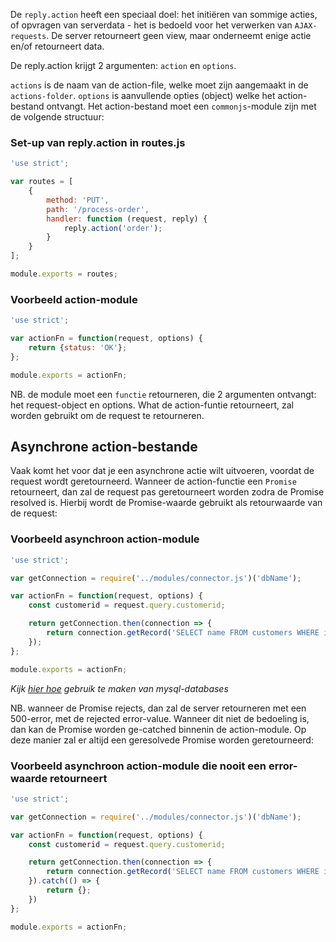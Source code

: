 De `reply.action` heeft een speciaal doel: het initiëren van sommige acties, of opvragen van serverdata - het is bedoeld voor het verwerken van `AJAX-requests`. De server retourneert geen view, maar onderneemt enige actie en/of retourneert data.

De reply.action krijgt 2 argumenten: `action` en `options`.

`actions` is de naam van de action-file, welke moet zijn aangemaakt in de `actions-folder`. `options` is aanvullende opties (object) welke het action-bestand ontvangt. Het action-bestand moet een `commonjs`-module zijn met de volgende structuur:

### Set-up van reply.action in routes.js
```js
'use strict';

var routes = [
    {
        method: 'PUT',
        path: '/process-order',
        handler: function (request, reply) {
            reply.action('order');
        }
    }
];

module.exports = routes;
```

### Voorbeeld action-module
```js
'use strict';

var actionFn = function(request, options) {
    return {status: 'OK'};
};

module.exports = actionFn;
```

NB. de module moet een `functie` retourneren, die 2 argumenten ontvangt: het request-object en options. What de action-funtie retourneert, zal worden gebruikt om de request te retourneren.

## Asynchrone action-bestande
Vaak komt het voor dat je een asynchrone actie wilt uitvoeren, voordat de request wordt geretourneerd. Wanneer de action-functie een `Promise` retourneert, dan zal de request pas geretourneert worden zodra de Promise resolved is. Hierbij wordt de Promise-waarde gebruikt als retourwaarde van de request:

### Voorbeeld asynchroon action-module
```js
'use strict';

var getConnection = require('../modules/connector.js')('dbName');

var actionFn = function(request, options) {
    const customerid = request.query.customerid;

    return getConnection.then(connection => {
        return connection.getRecord('SELECT name FROM customers WHERE id=?', customerid)
    });
};

module.exports = actionFn;
```
*Kijk [hier hoe](/databases) gebruik te maken van mysql-databases*

NB. wanneer de Promise rejects, dan zal de server retourneren met een 500-error, met de rejected error-value. Wanneer dit niet de bedoeling is, dan kan de Promise worden ge-catched binnenin de action-module. Op deze manier zal er altijd een geresolvede Promise worden geretourneerd:

### Voorbeeld asynchroon action-module die nooit een error-waarde retourneert
```js
'use strict';

var getConnection = require('../modules/connector.js')('dbName');

var actionFn = function(request, options) {
    const customerid = request.query.customerid;

    return getConnection.then(connection => {
        return connection.getRecord('SELECT name FROM customers WHERE id=?', customerid)
    }).catch(() => {
        return {};
    })
};

module.exports = actionFn;
```